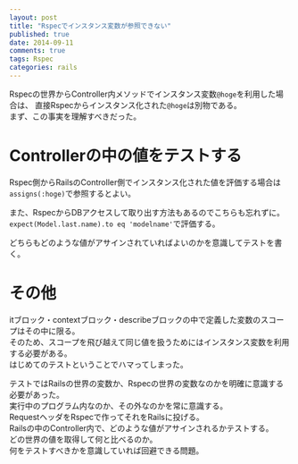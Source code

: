```yaml
---
layout: post
title: "Rspecでインスタンス変数が参照できない"
published: true
date: 2014-09-11
comments: true
tags: Rspec
categories: rails
---
```


Rspecの世界からController内メソッドでインスタンス変数`@hoge`を利用した場合は、
直接Rspecからインスタンス化された`@hoge`は別物である。  
まず、この事実を理解すべきだった。

# Controllerの中の値をテストする
Rspec側からRailsのController側でインスタンス化された値を評価する場合は`assigns(:hoge)`で参照するとよい。  

また、RspecからDBアクセスして取り出す方法もあるのでこちらも忘れずに。  
`expect(Model.last.name).to eq 'modelname'`で評価する。  

どちらもどのような値がアサインされていればよいのかを意識してテストを書く。  

# その他
itブロック・contextブロック・describeブロックの中で定義した変数のスコープはその中に限る。  
そのため、スコープを飛び越えて同じ値を扱うためにはインスタンス変数を利用する必要がある。  
はじめてのテストということでハマってしまった。  

テストではRailsの世界の変数か、Rspecの世界の変数なのかを明確に意識する必要があった。  
実行中のプログラム内なのか、その外なのかを常に意識する。  
RequestヘッダをRspecで作ってそれをRailsに投げる。  
Railsの中のController内で、どのような値がアサインされるかテストする。  
どの世界の値を取得して何と比べるのか。  
何をテストすべきかを意識していれば回避できる問題。  

